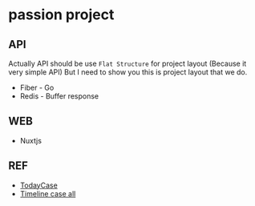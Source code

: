 # passion project

## API

Actually API should be use `Flat Structure` for project layout (Because it very simple API)
But I need to show you this is project layout that we do.

- Fiber - Go
- Redis - Buffer response

## WEB

- Nuxtjs

## REF

- [TodayCase](https://covid19.ddc.moph.go.th/api/Cases/today-cases-all)
- [Timeline case all](https://covid19.ddc.moph.go.th/api/Cases/timeline-cases-all)
